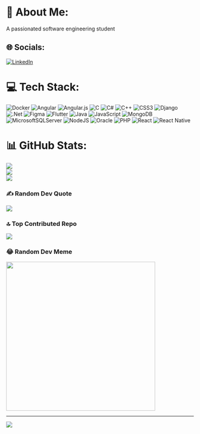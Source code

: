 # 💫 About Me:
A passionated software engineering student


## 🌐 Socials:
[![LinkedIn](https://img.shields.io/badge/LinkedIn-%230077B5.svg?logo=linkedin&logoColor=white)](https://linkedin.com/in/ravin-bandara-9a2b05250) 

# 💻 Tech Stack:
![Docker](https://img.shields.io/badge/docker-%230db7ed.svg?style=for-the-badge&logo=docker&logoColor=white) ![Angular](https://img.shields.io/badge/angular-%23DD0031.svg?style=for-the-badge&logo=angular&logoColor=white) ![Angular.js](https://img.shields.io/badge/angular.js-%23E23237.svg?style=for-the-badge&logo=angularjs&logoColor=white) ![C](https://img.shields.io/badge/c-%2300599C.svg?style=for-the-badge&logo=c&logoColor=white) ![C#](https://img.shields.io/badge/c%23-%23239120.svg?style=for-the-badge&logo=csharp&logoColor=white) ![C++](https://img.shields.io/badge/c++-%2300599C.svg?style=for-the-badge&logo=c%2B%2B&logoColor=white) ![CSS3](https://img.shields.io/badge/css3-%231572B6.svg?style=for-the-badge&logo=css3&logoColor=white) ![Django](https://img.shields.io/badge/django-%23092E20.svg?style=for-the-badge&logo=django&logoColor=white) ![.Net](https://img.shields.io/badge/.NET-5C2D91?style=for-the-badge&logo=.net&logoColor=white) ![Figma](https://img.shields.io/badge/figma-%23F24E1E.svg?style=for-the-badge&logo=figma&logoColor=white) ![Flutter](https://img.shields.io/badge/Flutter-%2302569B.svg?style=for-the-badge&logo=Flutter&logoColor=white) ![Java](https://img.shields.io/badge/java-%23ED8B00.svg?style=for-the-badge&logo=openjdk&logoColor=white) ![JavaScript](https://img.shields.io/badge/javascript-%23323330.svg?style=for-the-badge&logo=javascript&logoColor=%23F7DF1E) ![MongoDB](https://img.shields.io/badge/MongoDB-%234ea94b.svg?style=for-the-badge&logo=mongodb&logoColor=white) ![MicrosoftSQLServer](https://img.shields.io/badge/Microsoft%20SQL%20Server-CC2927?style=for-the-badge&logo=microsoft%20sql%20server&logoColor=white) ![NodeJS](https://img.shields.io/badge/node.js-6DA55F?style=for-the-badge&logo=node.js&logoColor=white) ![Oracle](https://img.shields.io/badge/Oracle-F80000?style=for-the-badge&logo=oracle&logoColor=white) ![PHP](https://img.shields.io/badge/php-%23777BB4.svg?style=for-the-badge&logo=php&logoColor=white) ![React](https://img.shields.io/badge/react-%2320232a.svg?style=for-the-badge&logo=react&logoColor=%2361DAFB) ![React Native](https://img.shields.io/badge/react_native-%2320232a.svg?style=for-the-badge&logo=react&logoColor=%2361DAFB)
# 📊 GitHub Stats:
![](https://github-readme-stats.vercel.app/api?username=ravin00&theme=react&hide_border=false&include_all_commits=true&count_private=true)<br/>
![](https://github-readme-streak-stats.herokuapp.com/?user=ravin00&theme=react&hide_border=false)<br/>
![](https://github-readme-stats.vercel.app/api/top-langs/?username=ravin00&theme=react&hide_border=false&include_all_commits=true&count_private=true&layout=compact)

### ✍️ Random Dev Quote
![](https://quotes-github-readme.vercel.app/api?type=horizontal&theme=gruvbox)

### 🔝 Top Contributed Repo
![](https://github-contributor-stats.vercel.app/api?username=ravin00&limit=5&theme=onedark&combine_all_yearly_contributions=true)

### 😂 Random Dev Meme
<img src='https://randommeme-five.vercel.app/' style="height: 400px;"/>

---
[![](https://visitcount.itsvg.in/api?id=ravin00&icon=1&color=0)](https://visitcount.itsvg.in)

<!-- Proudly created with GPRM ( https://gprm.itsvg.in ) -->
